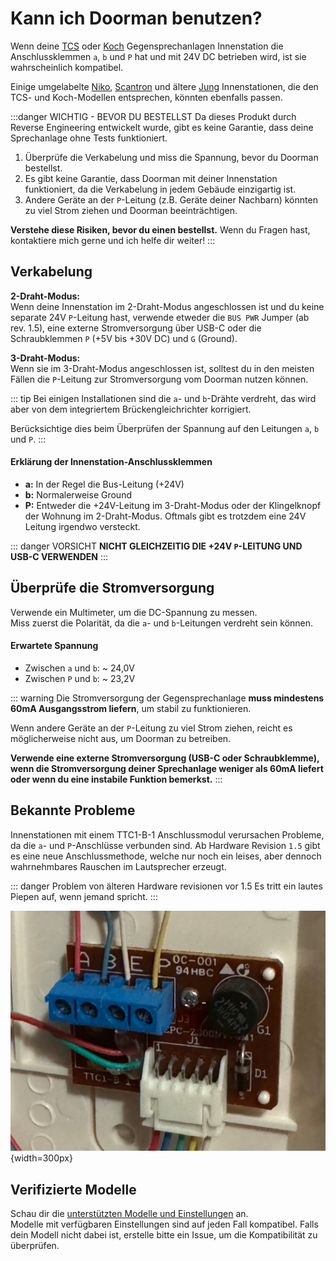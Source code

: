 # Kann ich Doorman benutzen?

Wenn deine [TCS](https://www.tcsag.de/) oder [Koch](https://www.kochag.ch/) Gegensprechanlagen Innenstation die Anschlussklemmen `a`, `b` und `P` hat und mit 24V DC betrieben wird, ist sie wahrscheinlich kompatibel.

Einige umgelabelte [Niko](https://www.niko.eu/), [Scantron](https://scantron.dk/) und ältere [Jung](https://www.jung-group.com/) Innenstationen, die den TCS- und Koch-Modellen entsprechen, könnten ebenfalls passen.

:::danger WICHTIG - BEVOR DU BESTELLST
Da dieses Produkt durch Reverse Engineering entwickelt wurde, gibt es keine Garantie, dass deine Sprechanlage ohne Tests funktioniert.

1. Überprüfe die Verkabelung und miss die Spannung, bevor du Doorman bestellst.
2. Es gibt keine Garantie, dass Doorman mit deiner Innenstation funktioniert, da die Verkabelung in jedem Gebäude einzigartig ist.
3. Andere Geräte an der `P`-Leitung (z.B. Geräte deiner Nachbarn) könnten zu viel Strom ziehen und Doorman beeinträchtigen.

**Verstehe diese Risiken, bevor du einen bestellst.** Wenn du Fragen hast, kontaktiere mich gerne und ich helfe dir weiter!
:::

## Verkabelung
**2-Draht-Modus:**\
Wenn deine Innenstation im 2-Draht-Modus angeschlossen ist und du keine separate 24V `P`-Leitung hast, verwende etweder die `BUS PWR` Jumper (ab rev. 1.5), eine externe Stromversorgung über USB-C oder die Schraubklemmen `P` (+5V bis +30V DC) und `G` (Ground).

**3-Draht-Modus:**\
Wenn sie im 3-Draht-Modus angeschlossen ist, solltest du in den meisten Fällen die `P`-Leitung zur Stromversorgung vom Doorman nutzen können.

::: tip
Bei einigen Installationen sind die `a`- und `b`-Drähte verdreht, das wird aber von dem integriertem Brückengleichrichter korrigiert.

Berücksichtige dies beim Überprüfen der Spannung auf den Leitungen `a`, `b` und `P`.
:::

#### Erklärung der Innenstation-Anschlussklemmen
- **a:** In der Regel die Bus-Leitung (+24V)
- **b:** Normalerweise Ground
- **P:** Entweder die +24V-Leitung im 3-Draht-Modus oder der Klingelknopf der Wohnung im 2-Draht-Modus. Oftmals gibt es trotzdem eine 24V Leitung irgendwo versteckt.

::: danger VORSICHT
**NICHT GLEICHZEITIG DIE +24V `P`-LEITUNG UND USB-C VERWENDEN**
:::

## Überprüfe die Stromversorgung
Verwende ein Multimeter, um die DC-Spannung zu messen.\
Miss zuerst die Polarität, da die `a`- und `b`-Leitungen verdreht sein können.

#### Erwartete Spannung
- Zwischen `a` und `b`: ~ 24,0V
- Zwischen `P` und `b`: ~ 23,2V

::: warning
Die Stromversorgung der Gegensprechanlage **muss mindestens 60mA Ausgangsstrom liefern**, um stabil zu funktionieren.

Wenn andere Geräte an der `P`-Leitung zu viel Strom ziehen, reicht es möglicherweise nicht aus, um Doorman zu betreiben.

**Verwende eine externe Stromversorgung (USB-C oder Schraubklemme), wenn die Stromversorgung deiner Sprechanlage weniger als 60mA liefert oder wenn du eine instabile Funktion bemerkst.**
:::

## Bekannte Probleme

Innenstationen mit einem TTC1-B-1 Anschlussmodul verursachen Probleme, da die `a`- und `P`-Anschlüsse verbunden sind.
Ab Hardware Revision `1.5` gibt es eine neue Anschlussmethode, welche nur noch ein leises, aber dennoch wahrnehmbares Rauschen im Lautsprecher erzeugt.

::: danger Problem von älteren Hardware revisionen vor 1.5
Es tritt ein lautes Piepen auf, wenn jemand spricht.
:::

![ttc1-b-1-module](./images/incompatible-ttc1-b-1.png){width=300px}

## Verifizierte Modelle

Schau dir die [unterstützten Modelle und Einstellungen](../../reference/esphome-component.md#model-setting-availability) an.  
Modelle mit verfügbaren Einstellungen sind auf jeden Fall kompatibel. Falls dein Modell nicht dabei ist, erstelle bitte ein Issue, um die Kompatibilität zu überprüfen.